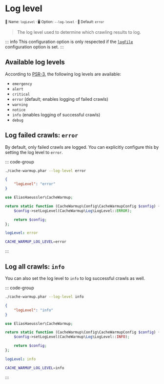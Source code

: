 # Log level <Badge type="tip" text="2.4.0+" />

<small>📝&nbsp;Name: `logLevel` &middot; 🖥️&nbsp;Option: `--log-level` &middot; 🐝&nbsp;Default: `error`</small>

> The log level used to determine which crawling results to log.

::: info
This configuration option is only respected if the [`logFile`](log-file.md)
configuration option is set.
:::

## Available log levels

According to [PSR-3](https://www.php-fig.org/psr/psr-3/), the following
log levels are available:

* `emergency`
* `alert`
* `critical`
* `error` (default; enables logging of failed crawls)
* `warning`
* `notice`
* `info` (enables logging of successful crawls)
* `debug`

## Log failed crawls: `error`

By default, only failed crawls are logged. You can explicitly configure
this by setting the log level to `error`.

::: code-group

```bash [CLI]
./cache-warmup.phar --log-level error
```

```json [JSON]
{
    "logLevel": "error"
}
```

```php [PHP]
use EliasHaeussler\CacheWarmup;

return static function (CacheWarmup\Config\CacheWarmupConfig $config) {
    $config->setLogLevel(CacheWarmup\Log\LogLevel::ERROR);

    return $config;
};
```

```yaml [YAML]
logLevel: error
```

```bash [.env]
CACHE_WARMUP_LOG_LEVEL=error
```

:::

## Log all crawls: `info`

You can also set the log level to `info` to log successful crawls as well.

::: code-group

```bash [CLI]
./cache-warmup.phar --log-level info
```

```json [JSON]
{
    "logLevel": "info"
}
```

```php [PHP]
use EliasHaeussler\CacheWarmup;

return static function (CacheWarmup\Config\CacheWarmupConfig $config) {
    $config->setLogLevel(CacheWarmup\Log\LogLevel::INFO);

    return $config;
};
```

```yaml [YAML]
logLevel: info
```

```bash [.env]
CACHE_WARMUP_LOG_LEVEL=info
```

:::
